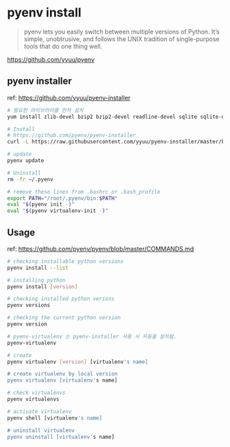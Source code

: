 # pyenv install

>pyenv lets you easily switch between multiple versions of Python.
>It’s simple, unobtrusive, and follows the UNIX tradition of
>single-purpose tools that do one thing well.

https://github.com/yyuu/pyenv


## pyenv installer
ref: https://github.com/yyuu/pyenv-installer

```bash
# 필요한 라이브러리를 먼저 설치
yum install zlib-devel bzip2 bzip2-devel readline-devel sqlite sqlite-devel openssl-devel

# Install
# https://github.com/pyenv/pyenv-installer
curl -L https://raw.githubusercontent.com/yyuu/pyenv-installer/master/bin/pyenv-installer | bash

# update
pyenv update

# Uninstall
rm -fr ~/.pyenv

# remove these lines from .bashrc or .bash_profile
export PATH="/root/.pyenv/bin:$PATH"
eval "$(pyenv init -)"
eval "$(pyenv virtualenv-init -)"
```

## Usage
ref: https://github.com/pyenv/pyenv/blob/master/COMMANDS.md

```bash
# checking installable python versions
pyenv install --list

# installing python
pyenv install [version]

# checking installed python verions
pyenv versions

# checking the current python version
pyenv version

# pyenv-virtualenv 는 pyenv-installer 사용 시 자동을 설치됨.
pyenv-virtualenv

# create
pyenv virtualenv [version] [virtualenv's name]

# create virtualenv by local version
pyenv virtualenv [virtualenv's name]

# check virtualenvs
pyenv virtualenvs

# activate virtualenv
pyenv shell [virtualenv's name]

# uninstall virtualenv
pyenv uninstall [virtualenv's name]
```
